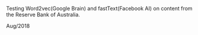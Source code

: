 Testing Word2vec(Google Brain) and fastText(Facebook AI) on content from the Reserve Bank of Australia.

Aug/2018
 
